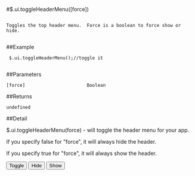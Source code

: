 #$.ui.toggleHeaderMenu([force])

```

Toggles the top header menu.  Force is a boolean to force show or hide.
 
```

##Example

```
 $.ui.toggleHeaderMenu();//toggle it
 
```


##Parameters

```
[force]                       Boolean

```

##Returns

```
undefined
```

##Detail

$.ui.toggleHeaderMenu(force) - will toggle the header menu for your app.

If you specify false for "force", it will always hide the header.

If you specify true for "force", it will always show the header.


<input type="button" onclick="$.ui.toggleHeaderMenu()" value="Toggle"> <input type="button" onclick="$.ui.toggleHeaderMenu(false)" value="Hide"> <input type="button" onclick="$.ui.toggleHeaderMenu(true)" value="Show">